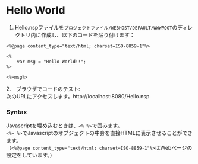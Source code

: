 # Hello World

1. Hello.nspファイルを`プロジェクトファイル/WEBHOST/DEFAULT/WWWROOT`のディレクトリ内に作成し、以下のコードを貼り付けます：<br>
```
<%@page content_type="text/html; charset=ISO-8859-1"%>

<%
    var msg = "Hello World!!";
%>

<%=msg%>
```

2.　ブラウザでコードのテスト: <br>
次のURLにアクセスします。http://localhost:8080/Hello.nsp
<br>

### Syntax
Javascriptを埋め込むときは、`<% %>`で囲みます。<br>
`<%= %>`でJavascriptのオブジェクトの中身を直接HTMLに表示させることができます。<br>
（`<%@page content_type="text/html; charset=ISO-8859-1"%>`はWebページの設定をしています。）
